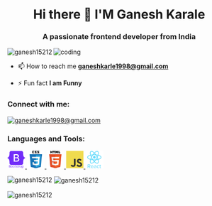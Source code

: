 <h1 align="center">  Hi there 👋 I'M Ganesh Karale</h1>
<h3 align="center">A passionate frontend developer from India</h3>
<img align="right" alt="coding" width="400" src="https://www.google.com/search?q=+github+gif+images&tbm=isch&ved=2ahUKEwjkstmWxrKFAxWazDgGHRGcD2QQ2-cCegQIABAA&oq=+github+gif+images&gs_lp=EgNpbWciEiBnaXRodWIgZ2lmIGltYWdlc0iyH1DnC1jCHHABeACQAQCYAbkBoAGmCqoBAzAuOLgBA8gBAPgBAYoCC2d3cy13aXotaW1nwgIEECMYJ8ICBRAAGIAEwgIKEAAYgAQYigUYQ8ICBhAAGAcYHogGAQ&sclient=img&ei=ldkTZqSUMpqZ4-EPkbi-oAY&bih=641&biw=1366&prmd=ivsnmbtz#imgrc=47chckvIQOvI5M&imgdii=TU6M-pr48V2rEM"></img>

<p align="left"> <img src="https://komarev.com/ghpvc/?username=ganesh15212&label=Profile%20views&color=0e75b6&style=flat" alt="ganesh15212" /> </p>

- 📫 How to reach me **ganeshkarle1998@gmail.com**

- ⚡ Fun fact **I am Funny**

<h3 align="left">Connect with me:</h3>
<p align="left">
<a href="https://linkedin.com/in/ganeshkarle1998@gmail.com" target="blank"><img align="center" src="https://raw.githubusercontent.com/rahuldkjain/github-profile-readme-generator/master/src/images/icons/Social/linked-in-alt.svg" alt="ganeshkarle1998@gmail.com" height="30" width="40" /></a>
</p>

<h3 align="left">Languages and Tools:</h3>
<p align="left"> <a href="https://getbootstrap.com" target="_blank" rel="noreferrer"> <img src="https://raw.githubusercontent.com/devicons/devicon/master/icons/bootstrap/bootstrap-plain-wordmark.svg" alt="bootstrap" width="40" height="40"/> </a> <a href="https://www.w3schools.com/css/" target="_blank" rel="noreferrer"> <img src="https://raw.githubusercontent.com/devicons/devicon/master/icons/css3/css3-original-wordmark.svg" alt="css3" width="40" height="40"/> </a> <a href="https://www.w3.org/html/" target="_blank" rel="noreferrer"> <img src="https://raw.githubusercontent.com/devicons/devicon/master/icons/html5/html5-original-wordmark.svg" alt="html5" width="40" height="40"/> </a> <a href="https://developer.mozilla.org/en-US/docs/Web/JavaScript" target="_blank" rel="noreferrer"> <img src="https://raw.githubusercontent.com/devicons/devicon/master/icons/javascript/javascript-original.svg" alt="javascript" width="40" height="40"/> </a> <a href="https://reactjs.org/" target="_blank" rel="noreferrer"> <img src="https://raw.githubusercontent.com/devicons/devicon/master/icons/react/react-original-wordmark.svg" alt="react" width="40" height="40"/> </a> </p>
<p><img align="left" src="https://github-readme-stats.vercel.app/api/top-langs?username=ganesh15212&show_icons=true&locale=en&layout=compact" alt="ganesh15212" /></p>

<p>&nbsp;<img align="center" src="https://github-readme-stats.vercel.app/api?username=ganesh15212&show_icons=true&locale=en" alt="ganesh15212" /></p>

<p><img align="center" src="https://github-readme-streak-stats.herokuapp.com/?user=ganesh15212&" alt="ganesh15212" /></p>





<!--
**Ganesh15212/Ganesh15212** is a ✨ _special_ ✨ repository because its `README.md` (this file) appears on your GitHub profile.

Here are some ideas to get you started:

- 
-<h5> 💬 Ask me about</h5> 

I'm a passionate software developer with a keen interest in web development and open-source projects.
- 📫 How to reach me: ...
- 😄 Pronouns: ...
- ⚡ Fun fact: ...
-->
